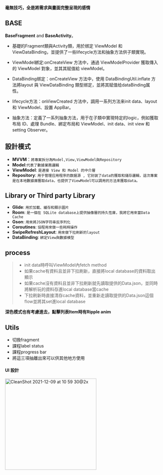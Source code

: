 **毫無技巧，全是將需求與畫面完整呈現的感情**
## BASE
**BaseFragment** and **BaseActivity**。
- 基礎的Fragment類與Activity類，用於绑定 ViewModel 和 ViewDataBinding，並提供了一些lifecycle方法和抽象方法供子類實現。

- ViewModel綁定:onCreateView 方法中，通過 ViewModelProvider 獲取傳入的 ViewModel 對象，並其其赋值給 viewModel。

- DataBinding绑定：onCreateView 方法中，使用 DataBindingUtil.inflate 方法將layout 與 ViewDataBinding 類型绑定，並將其赋值给dataBinding属性。

- lifecycle方法：onViewCreated 方法中，調用一系列方法来init data、layout和 ViewModel、設置 AppBar。

- 抽象方法：定義了一系列抽象方法，用于在子類中實現特定的logic，例如獲取布局 ID、處理 Bundle、綁定布局和 ViewModel、init data、init view 和 setting Observer。

## 設計模式
- **MVVM**：`將專案拆分為Model,View,ViewModel與Repository`
- **Model**:`代表了數據業務邏輯`
- **ViewModel**: `是連接 View 和 Model 的中介層`
- **Repository**: `用于管理应用程序的数据源 , 它封装了data的獲取和儲存邏輯，這次專案是在本地數據庫獲取data，也提供了ViewModel可以調用的方法来獲取data。`

## Library or Third party Library
- **Glide**: `用於加載、緩存和顯示圖片`
- **Room**: `是一個在 SQLite database上提供抽像層的持久性庫，我將它用來當Data Cache`
- **Gson**: `用來將JSON字符串反序列化`
- **Coroutines**: `協程用來做一些耗時操作`
- **SwipeRefreshLayout**: `用來做下拉刷新的layout`
- **DataBinding**: `綁定View與數據模型`

## process
> - init data時呼叫ViewModel內fetch method
> - 如果cache有資料且並非下拉刷新，直接將local database的資料取出顯示
> - 如果cache沒有資料且並非下拉刷新就先讀取提供的Data.json，並同時將解析玩的資料存進local database當cache
> - 下拉刷新時直接清存cache資料，並重新走讀取提供的Data.json這個flow並將其set進local database

**深色模式也有考慮進去，點擊列表Item時有Ripple anim**

## Utils
- 切換fragment
- 課程label status
- 課程progress bar
- 將這三項抽離出來可以供其他地方使用

#### UI 設計
<img width="300" alt="CleanShot 2021-12-09 at 10 59 30@2x" src="https://user-images.githubusercontent.com/76472179/145350022-b4624fe0-2612-4fdb-950c-da6898ca4166.png">

